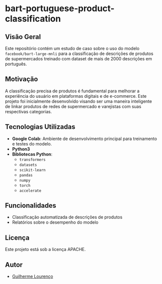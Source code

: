 # bart-portuguese-product-classification

## Visão Geral
Este repositório contém um estudo de caso sobre o uso do modelo `facebook/bart-large-mnli` para a classificação de descrições de produtos de supermercados treinado com dataset de mais de 2000 descrições em português.

## Motivação
A classificação precisa de produtos é fundamental para melhorar a experiência do usuário em plataformas digitais e de e-commerce. Este projeto foi inicialmente desenvolvido visando ser uma maneira inteligente de linkar produtos de redes de supermercado e varejistas com suas respectivas categorias.

## Tecnologias Utilizadas
- **Google Colab**: Ambiente de desenvolvimento principal para treinamento e testes do modelo.
- **Python3**
- **Bibliotecas Python**:
  - `transformers`
  - `datasets`
  - `scikit-learn`
  - `pandas`
  - `numpy`
  - `torch`
  - `accelerate`

## Funcionalidades
- Classificação automatizada de descrições de produtos
- Relatórios sobre o desempenho do modelo

## Licença
Este projeto está sob a licença APACHE.

## Autor
- [Guilherme Lourenço](https://github.com/GuigaBytes)
